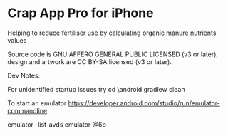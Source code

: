 # Crap App Pro for iPhone

Helping to reduce fertiliser use by calculating organic manure nutrients values

Source code is GNU AFFERO GENERAL PUBLIC LICENSED (v3 or later), design and artwork are CC BY-SA licensed (v3 or later).


Dev Notes:

For unidentified startup issues try
cd \android
gradlew clean

To start an emulator
https://developer.android.com/studio/run/emulator-commandline

emulator -list-avds
emulator @6p
